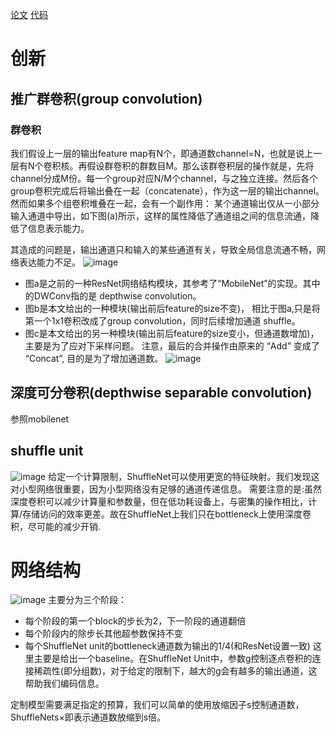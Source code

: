 [论文](https://arxiv.org/pdf/1707.01083.pdf)
[代码](https://arxiv.org/pdf/1707.01083.pdf)
# 创新
## 推广群卷积(group convolution)
### 群卷积
我们假设上一层的输出feature map有N个，即通道数channel=N，也就是说上一层有N个卷积核。再假设群卷积的群数目M。那么该群卷积层的操作就是，先将channel分成M份。每一个group对应N/M个channel，与之独立连接。然后各个group卷积完成后将输出叠在一起（concatenate），作为这一层的输出channel。
然而如果多个组卷积堆叠在一起，会有一个副作用： 某个通道输出仅从一小部分输入通道中导出，如下图(a)所示，这样的属性降低了通道组之间的信息流通，降低了信息表示能力。

其造成的问题是，输出通道只和输入的某些通道有关，导致全局信息流通不畅，网络表达能力不足。
![image](https://github.com/jyhengcoder/paper-diary/blob/master/images/shuffle_1.png)
 - 图a是之前的一种ResNet网络结构模块，其参考了“MobileNet”的实现。其中的DWConv指的是 depthwise convolution。
 - 图b是本文给出的一种模块(输出前后feature的size不变)， 相比于图a,只是将第一个1x1卷积改成了group convolution，同时后续增加通道 shuffle。
 - 图c是本文给出的另一种模块(输出前后feature的size变小，但通道数增加)，主要是为了应对下采样问题。 注意，最后的合并操作由原来的 “Add” 变成了 “Concat”, 目的是为了增加通道数。
![image](https://github.com/jyhengcoder/paper-diary/blob/master/images/shuffle_2.png)

## 深度可分卷积(depthwise separable convolution)
参照mobilenet

## shuffle unit
![image](https://github.com/jyhengcoder/paper-diary/blob/master/images/shuffle_unit.png)
给定一个计算限制，ShuffleNet可以使用更宽的特征映射。我们发现这对小型网络很重要，因为小型网络没有足够的通道传递信息。
需要注意的是:虽然深度卷积可以减少计算量和参数量，但在低功耗设备上，与密集的操作相比，计算/存储访问的效率更差。故在ShuffleNet上我们只在bottleneck上使用深度卷积，尽可能的减少开销.


# 网络结构
![image](https://github.com/jyhengcoder/paper-diary/blob/master/images/shufflenet.png)
主要分为三个阶段：

- 每个阶段的第一个block的步长为2，下一阶段的通道翻倍
- 每个阶段内的除步长其他超参数保持不变
- 每个ShuffleNet unit的bottleneck通道数为输出的1/4(和ResNet设置一致)
这里主要是给出一个baseline。在ShuffleNet Unit中，参数g控制逐点卷积的连接稀疏性(即分组数)，对于给定的限制下，越大的g会有越多的输出通道，这帮助我们编码信息。

定制模型需要满足指定的预算，我们可以简单的使用放缩因子s控制通道数，ShuffleNets×即表示通道数放缩到s倍。




